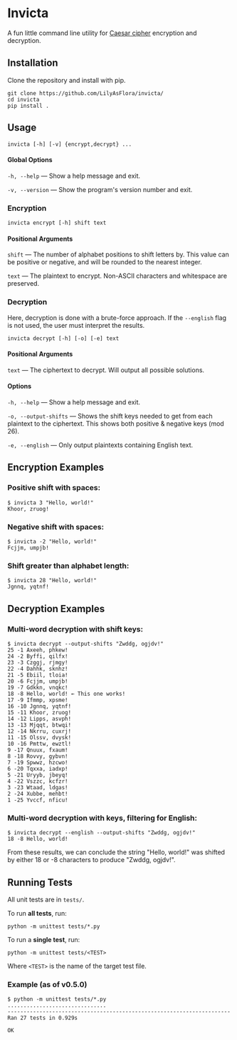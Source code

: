 
# Invicta

A fun little command line utility for [Caesar cipher](https://en.wikipedia.org/wiki/Caesar_cipher) encryption and decryption.

## Installation

Clone the repository and install with pip.

```
git clone https://github.com/LilyAsFlora/invicta/
cd invicta
pip install .
```

## Usage
```
invicta [-h] [-v] {encrypt,decrypt} ...
```

#### Global Options
`-h, --help` — Show a help message and exit.

`-v, --version` —  Show the program's version number and exit.

### Encryption
```
invicta encrypt [-h] shift text
```

#### Positional Arguments

`shift` —        The number of alphabet positions to shift letters by. This
                 value can be positive or negative, and will be rounded to the
                 nearest integer.
                 
`text` —         The plaintext to encrypt. Non-ASCII characters and whitespace
                 are preserved.

### Decryption

Here, decryption is done with a brute-force approach. If the `--english` flag is not used, the user must interpret the results.

```
invicta decrypt [-h] [-o] [-e] text
```
#### Positional Arguments
`text` — The ciphertext to decrypt. Will output all possible solutions.

#### Options
`-h, --help` — Show a help message and exit.

`-o, --output-shifts` — Shows the shift keys needed to get from each plaintext to the ciphertext. This shows both positive & negative keys (mod 26).

`-e, --english` — Only output plaintexts containing English text.

## Encryption Examples

### Positive shift with spaces:

```
$ invicta 3 "Hello, world!"
Khoor, zruog!
```

### Negative shift with spaces:

```
$ invicta -2 "Hello, world!"
Fcjjm, umpjb!
```

### Shift greater than alphabet length:

```
$ invicta 28 "Hello, world!"
Jgnnq, yqtnf!
```

## Decryption Examples

### Multi-word decryption with shift keys:
```
$ invicta decrypt --output-shifts "Zwddg, ogjdv!"
25 -1 Axeeh, phkew!
24 -2 Byffi, qilfx!
23 -3 Czggj, rjmgy!
22 -4 Dahhk, sknhz!
21 -5 Ebiil, tloia!
20 -6 Fcjjm, umpjb!
19 -7 Gdkkn, vnqkc!
18 -8 Hello, world! ← This one works!
17 -9 Ifmmp, xpsme!
16 -10 Jgnnq, yqtnf!
15 -11 Khoor, zruog!
14 -12 Lipps, asvph!
13 -13 Mjqqt, btwqi!
12 -14 Nkrru, cuxrj!
11 -15 Olssv, dvysk!
10 -16 Pmttw, ewztl!
9 -17 Qnuux, fxaum!
8 -18 Rovvy, gybvn!
7 -19 Spwwz, hzcwo!
6 -20 Tqxxa, iadxp!
5 -21 Uryyb, jbeyq!
4 -22 Vszzc, kcfzr!
3 -23 Wtaad, ldgas!
2 -24 Xubbe, mehbt!
1 -25 Yvccf, nficu!
```

### Multi-word decryption with keys, filtering for English:

```
$ invicta decrypt --english --output-shifts "Zwddg, ogjdv!"
18 -8 Hello, world!
```

From these results, we can conclude the string "Hello, world!" was shifted by either 18 or -8 characters to produce "Zwddg, ogjdv!".

## Running Tests

All unit tests are in `tests/`.

To run **all tests**, run:

`python -m unittest tests/*.py`

To run a **single test**, run:

`python -m unittest tests/<TEST>`

Where `<TEST>` is the name of the target test file.

### Example (as of v0.5.0)
```
$ python -m unittest tests/*.py
...............................
----------------------------------------------------------------------
Ran 27 tests in 0.929s

OK
```
